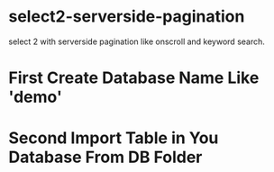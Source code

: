 # select2-serverside-pagination
select 2 with serverside pagination like onscroll and keyword search.

# First Create Database Name Like 'demo'
# Second Import Table in You Database From DB Folder
